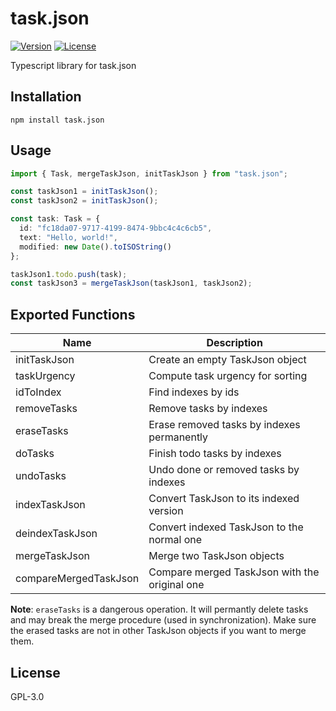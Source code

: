 # task.json

[![Version](https://img.shields.io/npm/v/task.json.svg)](https://npmjs.org/package/task.json)
[![License](https://img.shields.io/npm/l/task.json.svg)](https://github.com/DCsunset/task.json/blob/master/package.json)

Typescript library for task.json

## Installation

```
npm install task.json
```


## Usage

```ts
import { Task, mergeTaskJson, initTaskJson } from "task.json";

const taskJson1 = initTaskJson();
const taskJson2 = initTaskJson();

const task: Task = {
  id: "fc18da07-9717-4199-8474-9bbc4c4c6cb5",
  text: "Hello, world!",
  modified: new Date().toISOString()
};

taskJson1.todo.push(task);
const taskJson3 = mergeTaskJson(taskJson1, taskJson2);
```


## Exported Functions

| Name          | Description                                |
| ------------- | ------------------------------------------ |
| initTaskJson  | Create an empty TaskJson object            |
| taskUrgency   | Compute task urgency for sorting           |
| idToIndex     | Find indexes by ids                        |
| removeTasks   | Remove tasks by indexes                    |
| eraseTasks    | Erase removed tasks by indexes permanently |
| doTasks       | Finish todo tasks by indexes               |
| undoTasks     | Undo done or removed tasks by indexes      |
| indexTaskJson | Convert TaskJson to its indexed version    |
| deindexTaskJson | Convert indexed TaskJson to the normal one   |
| mergeTaskJson | Merge two TaskJson objects                 |
| compareMergedTaskJson | Compare merged TaskJson with the original one                 |

**Note**: `eraseTasks` is a dangerous operation.
It will permantly delete tasks and may break the merge procedure (used in synchronization).
Make sure the erased tasks are not in other TaskJson objects if you want to merge them.

## License

GPL-3.0

